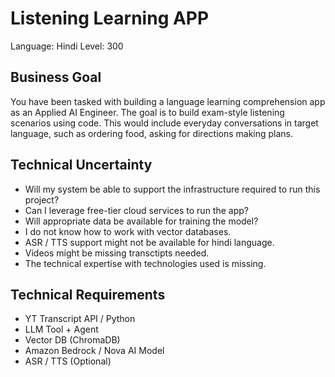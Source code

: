 # Listening Learning APP

Language: Hindi
Level: 300

## Business Goal
You have been tasked with building a language learning comprehension app as an Applied AI Engineer. 
The goal is to build exam-style listening scenarios using code. 
This would include everyday conversations in target language, such as ordering food, asking for directions making plans.

## Technical Uncertainty
- Will my system be able to support the infrastructure required to run this project? 
- Can I leverage free-tier cloud services to run the app?
- Will appropriate data be available for training the model?
- I do not know how to work with vector databases.
- ASR / TTS support might not be available for hindi language.
- Videos might be missing transctipts needed.
- The technical expertise with technologies used is missing. 

## Technical Requirements
- YT Transcript API / Python
- LLM Tool + Agent
- Vector DB (ChromaDB)
- Amazon Bedrock / Nova AI Model
- ASR / TTS (Optional)
